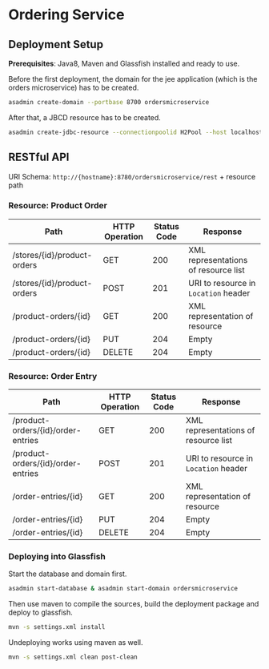 Ordering Service
================

## Deployment Setup

**Prerequisites**: Java8, Maven and Glassfish installed and ready to use.

Before the first deployment, the domain for the jee application (which is the orders microservice) has to be created.


```bash
asadmin create-domain --portbase 8700 ordersmicroservice
```

After that, a JBCD resource has to be created.

```bash
asadmin create-jdbc-resource --connectionpoolid H2Pool --host localhost --port 8748  jdbc/CoCoMEOrdersServiceDB
```

## RESTful API

URI Schema: `http://{hostname}:8780/ordersmicroservice/rest` + resource path

### Resource: Product Order

| Path | HTTP Operation | Status Code | Response |
| --- | --- | --- | --- |
| /stores/{id}/product-orders | GET | 200 | XML representations of resource list |
| /stores/{id}/product-orders | POST | 201 | URI to resource in `Location` header |
| /product-orders/{id} | GET | 200 | XML representation of resource |
| /product-orders/{id} | PUT | 204 | Empty |
| /product-orders/{id} | DELETE | 204 | Empty |

### Resource: Order Entry

| Path | HTTP Operation | Status Code | Response |
| --- | --- | --- | --- |
| /product-orders/{id}/order-entries | GET | 200 | XML representations of resource list |
| /product-orders/{id}/order-entries | POST | 201 | URI to resource in `Location` header |
| /order-entries/{id} | GET | 200 | XML representation of resource |
| /order-entries/{id} | PUT | 204 | Empty |
| /order-entries/{id} | DELETE | 204 | Empty |

### Deploying into Glassfish

Start the database and domain first.

```bash
asadmin start-database & asadmin start-domain ordersmicroservice
```

Then use maven to compile the sources, build the deployment package and deploy to glassfish.

```bash
mvn -s settings.xml install
```

Undeploying works using maven as well.

```bash
mvn -s settings.xml clean post-clean
```
